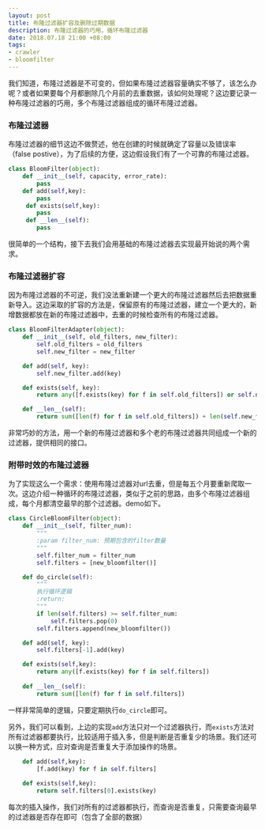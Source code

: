 ```yaml
---
layout: post
title: 布隆过滤器扩容及删除过期数据
description: 布隆过滤器的巧用，循环布隆过滤器
date: 2018.07.18 21:00 +08:00
tags: 
- crawler
- bloomfilter
---
```


我们知道，布隆过滤器是不可变的，但如果布隆过滤器容量确实不够了，该怎么办呢？或者如果要每个月都删除几个月前的去重数据，该如何处理呢？这边要记录一种布隆过滤器的巧用，多个布隆过滤器组成的循环布隆过滤器。

### 布隆过滤器

布隆过滤器的细节这边不做赘述，他在创建的时候就确定了容量以及错误率（false postive），为了后续的方便，这边假设我们有了一个可靠的布隆过滤器。

```python
class BloomFilter(object):
  	def __init__(self, capacity, error_rate):
      	pass
	def add(self,key):
    	pass
     def exists(self,key):
      	pass
     def __len__(self):
      	pass
```

很简单的一个结构，接下去我们会用基础的布隆过滤器去实现最开始说的两个需求。

### 布隆过滤器扩容

因为布隆过滤器的不可逆，我们没法重新建一个更大的布隆过滤器然后去把数据重新导入。这边采取的扩容的方法是，保留原有的布隆过滤器，建立一个更大的，新增数据都放在新的布隆过滤器中，去重的时候检查所有的布隆过滤器。

```python
class BloomFilterAdapter(object):
    def __init__(self, old_filters, new_filter):
        self.old_filters = old_filters
        self.new_filter = new_filter

    def add(self, key):
        self.new_filter.add(key)

    def exists(self, key):
        return any([f.exists(key) for f in self.old_filters]) or self.new_filter.exists(key)

    def __len__(self):
        return sum([len(f) for f in self.old_filters]) + len(self.new_filter)
```

非常巧妙的方法，用一个新的布隆过滤器和多个老的布隆过滤器共同组成一个新的过滤器，提供相同的接口。

### 附带时效的布隆过滤器

为了实现这么一个需求：使用布隆过滤器对url去重，但是每五个月要重新爬取一次。这边介绍一种循环的布隆过滤器，类似于之前的思路，由多个布隆过滤器组成，每个月都清空最早的那个过滤器。demo如下。

```python
class CircleBloomFilter(object):
    def __init__(self, filter_num):
        """
        :param filter_num: 预期包含的filter数量
        """
        self.filter_num = filter_num
        self.filters = [new_bloomfilter()]

    def do_circle(self):
        """
        执行循环逻辑
        :return: 
        """
        if len(self.filters) >= self.filter_num:
            self.filters.pop(0)
        self.filters.append(new_bloomfilter())

    def add(self, key):
        self.filters[-1].add(key)

    def exists(self,key):
        return any([f.exists(key) for f in self.filters])
    
    def __len__(self):
        return sum([len(f) for f in self.filters])
```

一样非常简单的逻辑，只要定期执行`do_circle`即可。

另外，我们可以看到，上边的实现`add`方法只对一个过滤器执行，而`exists`方法对所有过滤器都要执行，比较适用于插入多，但是判断是否重复少的场景。我们还可以换一种方式，应对查询是否重复大于添加操作的场景。

```python
    def add(self,key):
        [f.add(key) for f in self.filters]
        
    def exists(self,key):
        return self.filters[0].exists(key)
```

每次的插入操作，我们对所有的过滤器都执行，而查询是否重复，只需要查询最早的过滤器是否存在即可（包含了全部的数据）